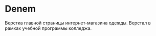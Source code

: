 # Denem
Верстка главной страницы интернет-магазина одежды. Верстал в рамках учебной программы колледжа.
